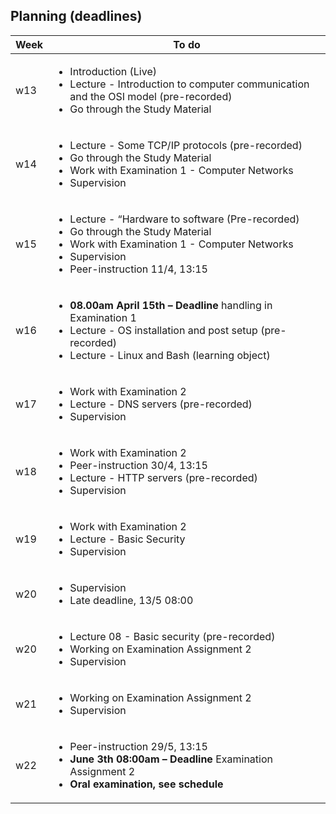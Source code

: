 ## Planning (deadlines)

<table width="70%">
    <thead>
        <tr>
            <th>Week</th>
            <th>To do</th>
        </tr>
    </thead>
    <tbody>
        <tr>
            <td>w13</td>
            <td>
                <ul>
                    <li>Introduction (Live)</li>
                    <li>Lecture - Introduction to computer communication and the OSI model (pre-recorded)</li>
                    <li>Go through the Study Material</li>
                </ul>
            </td>
        </tr>
        <tr>
            <td>w14</td>
            <td>
                <ul>
                    <li>Lecture - Some TCP/IP protocols (pre-recorded)</li>
                    <li>Go through the Study Material</li>
                    <li>Work with Examination 1 - Computer Networks</li>
                    <li>Supervision</li>
            </td>
        </tr>
        <tr> 
            <td>w15</td>
            <td>
                <ul>
                    <li>Lecture - “Hardware to software (Pre-recorded)</li>
                    <li>Go through the Study Material</li>
                    <li>Work with Examination 1 - Computer Networks</li>
                    <li>Supervision</li>
                    <li>Peer-instruction 11/4, 13:15</li>
                </ul>
            </td>
        </tr>
        <tr>
            <td>w16</td>
            <td>
                <ul>
                    <li><strong>08.00am April 15th – Deadline</strong> handling in Examination 1</li>
                    <li>Lecture - OS installation and post setup (pre-recorded)</li>
                    <li>Lecture - Linux and Bash (learning object)</li>
                </ul>
            </td>
        </tr>
        <tr>
            <td>w17</td>
            <td>
                <ul>
                    <li>Work with Examination 2</li>
                    <li>Lecture - DNS servers (pre-recorded)</li>
                    <li>Supervision</li>
                </ul>
            </td>
        </tr>
        <tr>
            <td>w18</td>
            <td>
                <ul>
                    <li>Work with Examination 2</li>
                    <li>Peer-instruction 30/4, 13:15</li>
                    <li>Lecture - HTTP servers (pre-recorded)</li>
                    <li>Supervision</li>
                </ul>
            </td>
        </tr>
        <tr>
            <td>w19</td>
            <td>
                <ul>
                    <li>Work with Examination 2</li>
                    <li>Lecture - Basic Security</li>
                    <li>Supervision</li>
                </ul>
            </td>
        </tr>
        <tr>
            <td>w20</td>
            <td>
                <ul>
                    <li>Supervision</li>
                    <li>Late deadline, 13/5 08:00</li>
                </ul>
            </td>
        </tr>
        <tr>
            <td>w20</td>
            <td>
                <ul>
                    <li>Lecture 08 - Basic security (pre-recorded)</li>
                    <li>Working on Examination Assignment 2</li>
                    <li>Supervision</li>
                </ul>
            </td>
        </tr>
        <tr>
            <td>w21</td>
            <td>
                <ul>
                    <li>Working on Examination Assignment 2</li>
                    <li>Supervision</li>
                </ul>
            </td>
        </tr>
        <tr>
            <td>w22</td>
            <td>
                <ul>
                    <li>Peer-instruction 29/5, 13:15</li>
                    <li><strong>June 3th 08:00am – Deadline</strong> Examination Assignment 2</li>
                    <li><strong>Oral examination, see schedule</li>
                </ul>
            </td>
        </tr>
    </tbody>
</table>
